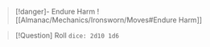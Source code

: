 > [!danger]- Endure Harm
> ![[Almanac/Mechanics/Ironsworn/Moves#Endure Harm]]

> [!Question] Roll
> `dice: 2d10 1d6`